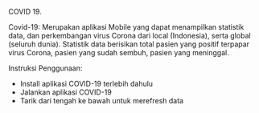 COVID 19.

Covid-19: Merupakan aplikasi Mobile yang dapat menampilkan statistik data, dan perkembangan virus Corona dari local (Indonesia), serta global (seluruh dunia). 
Statistik data berisikan total pasien yang positif terpapar virus Corona, pasien yang sudah sembuh, pasien yang meninggal.

Instruksi Penggunaan: 
- Install aplikasi COVID-19 terlebih dahulu
- Jalankan aplikasi COVID-19
- Tarik dari tengah ke bawah untuk merefresh data

